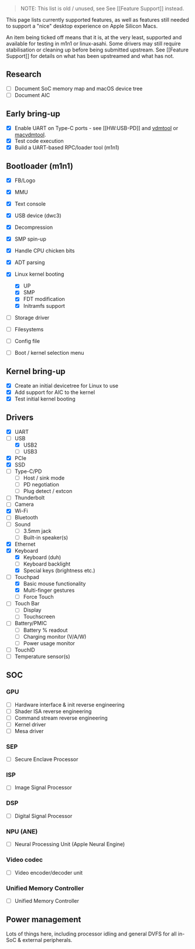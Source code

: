 > NOTE: This list is old / unused, see See [[Feature Support]] instead. 

This page lists currently supported features, as well as features still needed to support a "nice" desktop experience on Apple Silicon Macs.

An item being ticked off means that it is, at the very least, supported and available for testing in m1n1 or linux-asahi. Some drivers may still require stabilisation or cleaning up before being submitted upstream. See [[Feature Support]] for details on what has been upstreamed and what has not.

## Research
* [ ] Document SoC memory map and macOS device tree
* [ ] Document AIC

## Early bring-up

* [x] Enable UART on Type-C ports - see [[HW:USB-PD]] and [vdmtool](https://github.com/AsahiLinux/vdmtool) or [macvdmtool](https://github.com/AsahiLinux/macvdmtool).
* [x] Test code execution
* [x] Build a UART-based RPC/loader tool (m1n1)

## Bootloader (m1n1)
* [x] FB/Logo
* [x] MMU
* [x] Text console
* [x] USB device (dwc3)
* [x] Decompression
* [x] SMP spin-up
* [x] Handle CPU chicken bits
* [x] ADT parsing
* [x] Linux kernel booting
  * [x] UP
  * [x] SMP
  * [x] FDT modification
  * [x] Initramfs support
* [ ] Storage driver
* [ ] Filesystems
* [ ] Config file
* [ ] Boot / kernel selection menu


## Kernel bring-up

* [x] Create an initial devicetree for Linux to use
* [x] Add support for AIC to the kernel
* [x] Test initial kernel booting

## Drivers
* [x] UART
* [ ] USB
  * [x] USB2
  * [ ] USB3
* [x] PCIe
* [x] SSD
* [ ] Type-C/PD
  * [ ] Host / sink mode
  * [ ] PD negotiation
  * [ ] Plug detect / extcon
* [ ] Thunderbolt
* [ ] Camera
* [x] Wi-Fi
* [ ] Bluetooth
* [ ] Sound
  * [ ] 3.5mm jack
  * [ ] Built-in speaker(s)
* [x] Ethernet
* [x] Keyboard
  * [x] Keyboard (duh)
  * [ ] Keyboard backlight
  * [x] Special keys (brightness etc.)
* [ ] Touchpad
  * [x] Basic mouse functionality
  * [x] Multi-finger gestures
  * [ ] Force Touch
* [ ] Touch Bar
  * [ ] Display
  * [ ] Touchscreen
* [ ] Battery/PMIC
  * [ ] Battery % readout
  * [ ] Charging monitor (V/A/W)
  * [ ] Power usage monitor
* [ ] TouchID
* [ ] Temperature sensor(s)

## SOC
### GPU
* [ ] Hardware interface & init reverse engineering
* [ ] Shader ISA reverse engineering
* [ ] Command stream reverse engineering
* [ ] Kernel driver
* [ ] Mesa driver
### SEP
* [ ] Secure Enclave Processor
### ISP
* [ ] Image Signal Processor
### DSP
* [ ] Digital Signal Processor
### NPU (ANE)
* [ ] Neural Processing Unit (Apple Neural Engine)
### Video codec
* [ ] Video encoder/decoder unit
### Unified Memory Controller
* [ ] Unified Memory Controller

## Power management
Lots of things here, including processor idling and general DVFS for all in-SoC & external peripherals.

